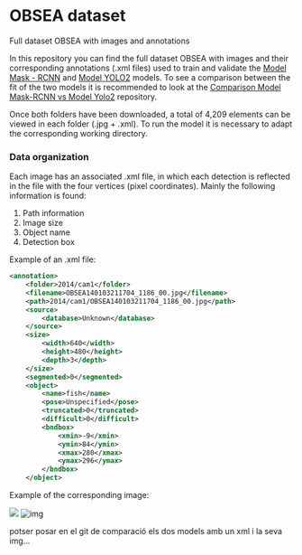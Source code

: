 # OBSEA dataset
Full dataset OBSEA with images and annotations

In this repository you can find the full dataset OBSEA with images and their corresponding annotations (.xml files) used to train and validate the [Model Mask - RCNN](https://github.com/EnocMartinez/obsea-camera-ml-model1) and [Model YOLO2](https://github.com/EnocMartinez/obsea-camera-ml-model2) models. To see a comparison between the fit of the two models it is recommended to look at the [Comparison Model Mask-RCNN vs Model Yolo2](https://github.com/EnocMartinez/obsea-camera-ml-comparison/blob/master/README.md) repository. 

Once both folders have been downloaded, a total of 4,209 elements can be viewed in each folder (.jpg + .xml). To run the model it is necessary to adapt the corresponding working directory.


### Data organization
Each image has an associated .xml file, in which each detection is reflected in the file with the four vertices (pixel coordinates). Mainly the following information is found:
1. Path information
2. Image size
3. Object name
4. Detection box



Example of an .xml file: 


```xml
<annotation>
    <folder>2014/cam1</folder>
    <filename>OBSEA140103211704_1186_00.jpg</filename>
    <path>2014/cam1/OBSEA140103211704_1186_00.jpg</path>
    <source>
        <database>Unknown</database>
    </source>
    <size>
        <width>640</width>
        <height>480</height>
        <depth>3</depth>
    </size>
    <segmented>0</segmented>
    <object>
        <name>fish</name>
        <pose>Unspecified</pose>
        <truncated>0</truncated>
        <difficult>0</difficult>
        <bndbox>
            <xmin>-9</xmin>
            <ymin>84</ymin>
            <xmax>280</xmax>
            <ymax>296</ymax>
        </bndbox>
    </object>
```


Example of the corresponding image:


![](C:\Users\uripr\OneDrive\Documentos\UNI_CiTM\SARTI\RCNN_Kangaroo\kangaroo\IMG-TAG\una\DETECT_UNA.png)
![img](https://user-images.githubusercontent.com/106528363/173813419-096a8206-3a37-4b7d-980b-3e2265447c9d.png)


potser posar en el git de comparació els dos models amb un xml i la seva img...
